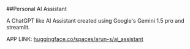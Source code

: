 ##Personal AI Assistant

A ChatGPT like AI Assistant created using Google's Gemini 1.5 pro and streamlit.

APP LINK: [huggingface.co/spaces/arun-s/ai_assistant](https://huggingface.co/spaces/arun-s/ai_assistant)
